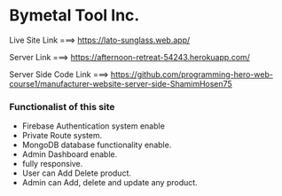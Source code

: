 # Bymetal Tool Inc.

Live Site Link ===> https://lato-sunglass.web.app/

Server Link ===> https://afternoon-retreat-54243.herokuapp.com/

Server Side Code Link ===> https://github.com/programming-hero-web-course1/manufacturer-website-server-side-ShamimHosen75

### Functionalist of this site
- Firebase Authentication system enable
- Private Route system.
- MongoDB database functionality enable.
- Admin Dashboard enable.
- fully responsive.
- User can Add Delete product.
- Admin can Add, delete and update any product.